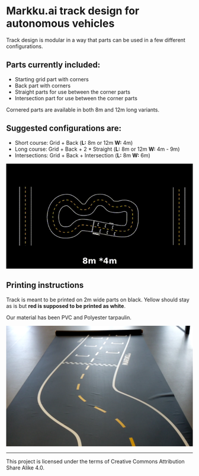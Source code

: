 Markku.ai track design for autonomous vehicles
====


Track design is modular in a way that parts can be used in a few different configurations.

## Parts currently included:

* Starting grid part with corners
* Back part with corners
* Straight parts for use between the corner parts
* Intersection part for use between the corner parts

Cornered parts are available in both 8m and 12m long variants.


## Suggested configurations are:

* Short course: Grid + Back (**L:** 8m or 12m **W:** 4m)
* Long course: Grid + Back + 2 * Straight (**L:** 8m or 12m **W:** 4m - 9m)
* Intersections: Grid + Back + Intersection (**L:** 8m **W:** 6m)

![](modular_track.gif)


## Printing instructions

Track is meant to be printed on 2m wide parts on black. Yellow should stay as is but **red is supposed to be printed as white**.

Our material has been PVC and Polyester tarpaulin.

![](printed_grid.png)

---

This project is licensed under the terms of Creative Commons Attribution Share Alike 4.0.
